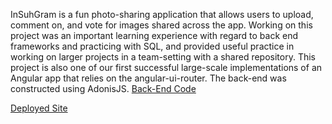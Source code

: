 InSuhGram  is a fun photo-sharing application that allows users to upload, comment on, and vote for images shared across the app.
Working on this project was an important learning experience with regard to back end frameworks and practicing with SQL, and provided useful practice in working on larger projects in a team-setting with a shared repository. This project is also one of our first successful large-scale implementations of an Angular app that relies on the angular-ui-router. The back-end was constructed using AdonisJS. [Back-End Code](https://github.com/jsatlien/instaclone-backend)

[Deployed Site](http://tiy-jackstorrs-instagram-clone.surge.sh/#/)

